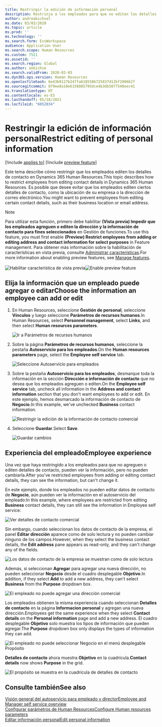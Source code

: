 ```yaml
---
title: Restringir la edición de información personal
description: Restrinja a los empleados para que no editen los detalles de los contactos en Dynamics 365 Human Resources.
author: andreabichsel
ms.date: 03/03/2020
ms.topic: article
ms.prod: ''
ms.technology: ''
ms.search.form: EssWorkspace
audience: Application User
ms.search.scope: Human Resources
ms.custom: 7521
ms.assetid: ''
ms.search.region: Global
ms.author: anbichse
ms.search.validFrom: 2020-03-03
ms.dyn365.ops.version: Human Resources
ms.openlocfilehash: 6e43b9127b247fa618558b725837d12bf290662f
ms.sourcegitcommit: 879ee8a10e6158885795dce4b3db5077540eec41
ms.translationtype: HT
ms.contentlocale: es-ES
ms.lasthandoff: 05/18/2021
ms.locfileid: "6052034"
---
```

# <a name="restrict-editing-of-personal-information"></a><span data-ttu-id="8a21e-103">Restringir la edición de información personal</span><span class="sxs-lookup"><span data-stu-id="8a21e-103">Restrict editing of personal information</span></span>

[!include [applies to](../includes/applies-to-hr.md)]
[!include [preview feature](./includes/preview-feature.md)]

<span data-ttu-id="8a21e-104">Este tema describe cómo restringir que los empleados editen los detalles de contacto en Dynamics 365 Human Resources.</span><span class="sxs-lookup"><span data-stu-id="8a21e-104">This topic describes how to restrict employees from editing contact details in Dynamics 365 Human Resources.</span></span> <span data-ttu-id="8a21e-105">Es posible que desee evitar que los empleados editen ciertos detalles de contacto, como la ubicación de su empresa o la dirección de correo electrónico.</span><span class="sxs-lookup"><span data-stu-id="8a21e-105">You might want to prevent employees from editing certain contact details, such as their business location or email address.</span></span>

> [!NOTE]
> <span data-ttu-id="8a21e-106">Para utilizar esta función, primero debe habilitar **(Vista previa) Impedir que los empleados agreguen o editen la dirección y la información de contacto para fines seleccionados** en Gestión de funciones.</span><span class="sxs-lookup"><span data-stu-id="8a21e-106">To use this feature, you must first enable **(Preview) Restrict employees from adding or editing address and contact information for select purposes** in Feature management.</span></span> <span data-ttu-id="8a21e-107">Para obtener más información sobre la habilitación de características en vista previa, consulte [Administrar características](hr-admin-manage-features.md).</span><span class="sxs-lookup"><span data-stu-id="8a21e-107">For more information about enabling preview features, see [Manage features](hr-admin-manage-features.md).</span></span><br><br><span data-ttu-id="8a21e-108">![Habilitar característica de vista previa](./media/hr-employee-self-service-restrict-enable.png)</span><span class="sxs-lookup"><span data-stu-id="8a21e-108">![Enable preview feature](./media/hr-employee-self-service-restrict-enable.png)</span></span>

## <a name="choose-the-information-an-employee-can-add-or-edit"></a><span data-ttu-id="8a21e-109">Elija la información que un empleado puede agregar o editar</span><span class="sxs-lookup"><span data-stu-id="8a21e-109">Choose the information an employee can add or edit</span></span>

1. <span data-ttu-id="8a21e-110">En Human Resources, seleccione **Gestión de personal**, seleccione **Vínculos** y luego seleccione **Parámetros de recursos humanos**.</span><span class="sxs-lookup"><span data-stu-id="8a21e-110">In Human Resources, select **Personnel management**, select **Links**, and then select **Human resources parameters**.</span></span>

   ![Ir a Parámetros de recursos humanos](./media/hr-employee-self-service-human-resources-parameters.png)

2. <span data-ttu-id="8a21e-112">Sobre la página **Parámetros de recursos humanos**, seleccione la pestaña **Autoservicio para los empleados**.</span><span class="sxs-lookup"><span data-stu-id="8a21e-112">On the **Human resources parameters** page, select the **Employee self service** tab.</span></span>

   ![Seleccione Autoservicio para empleados](./media/hr-employee-self-service-tab.png)

3. <span data-ttu-id="8a21e-114">Sobre la pestaña **Autoservicio para los empleados**, desmarque toda la información en la sección **Dirección e información de contacto** que no desea que los empleados agreguen o editen.</span><span class="sxs-lookup"><span data-stu-id="8a21e-114">On the **Employee self service** tab, uncheck all information in the **Address and contact information** section that you don't want employees to add or edit.</span></span> <span data-ttu-id="8a21e-115">En este ejemplo, hemos desmarcado la información de contacto de **Negocio**.</span><span class="sxs-lookup"><span data-stu-id="8a21e-115">In this example, we've unchecked **Business** contact information.</span></span>

   ![Restringir la edición de la información de contacto comercial](./media/hr-employee-self-service-restrict-business.png)

4. <span data-ttu-id="8a21e-117">Seleccione **Guardar**.</span><span class="sxs-lookup"><span data-stu-id="8a21e-117">Select **Save**.</span></span>

   ![Guardar cambios](./media/hr-employee-self-service-restrict-save.png)

## <a name="employee-experience"></a><span data-ttu-id="8a21e-119">Experiencia del empleado</span><span class="sxs-lookup"><span data-stu-id="8a21e-119">Employee experience</span></span>

<span data-ttu-id="8a21e-120">Una vez que haya restringido a los empleados para que no agreguen o editen detalles de contacto, pueden ver la información, pero no pueden cambiarla.</span><span class="sxs-lookup"><span data-stu-id="8a21e-120">After you've restricted employees from adding or editing contact details, they can see the information, but can't change it.</span></span>

<span data-ttu-id="8a21e-121">En este ejemplo, donde los empleados no pueden editar datos de contacto de **Negocio**, aún pueden ver la información en el autoservicio del empleado:</span><span class="sxs-lookup"><span data-stu-id="8a21e-121">In this example, where employees are restricted from editing **Business** contact details, they can still see the information in Employee self service:</span></span>

![Ver detalles de contacto comercial](./media/hr-employee-self-service-restrict-view.png)

<span data-ttu-id="8a21e-123">Sin embargo, cuando seleccionan los datos de contacto de la empresa, el panel **Editar dirección** aparece como de solo lectura y no pueden cambiar ninguno de los campos.</span><span class="sxs-lookup"><span data-stu-id="8a21e-123">However, when they select the business contact details, the **Edit address** pane appears as read-only, and they can't change any of the fields.</span></span>

![Los datos de contacto de la empresa se muestran como de solo lectura](./media/hr-employee-self-service-restrict-read-only.png)

<span data-ttu-id="8a21e-125">Además, si seleccionan **Agregar** para agregar una nueva dirección, no pueden seleccionar **Negocio** desde el cuadro desplegable **Objetivo**.</span><span class="sxs-lookup"><span data-stu-id="8a21e-125">In addition, if they select **Add** to add a new address, they can't select **Business** from the **Purpose** dropdown box.</span></span>

![El empleado no puede agregar una dirección comercial](./media/hr-employee-self-service-restrict-add.png)

<span data-ttu-id="8a21e-127">Los empleados obtienen la misma experiencia cuando seleccionan **Detalles de contacto** en la página **Informacion personal** y agregan una nueva dirección.</span><span class="sxs-lookup"><span data-stu-id="8a21e-127">Employees get the same experience when they select **Contact details** on the **Personal information** page and add a new address.</span></span> <span data-ttu-id="8a21e-128">El cuadro desplegable **Objetivo** solo muestra los tipos de información que pueden agregar.</span><span class="sxs-lookup"><span data-stu-id="8a21e-128">The **Purpose** dropdown box only displays the types of information they can add.</span></span> 

![El empleado no puede seleccionar Negocio en el menú desplegable Propósito](./media/hr-employee-self-service-restrict-purpose.png)

<span data-ttu-id="8a21e-130">**Detalles de contacto** ahora muestra **Objetivo** en la cuadrícula.</span><span class="sxs-lookup"><span data-stu-id="8a21e-130">**Contact details** now shows **Purpose** in the grid.</span></span>

![El propósito se muestra en la cuadrícula de detalles de contacto](./media/hr-employee-self-service-restrict-purpose-grid.png)

## <a name="see-also"></a><span data-ttu-id="8a21e-132">Consulte también</span><span class="sxs-lookup"><span data-stu-id="8a21e-132">See also</span></span>

[<span data-ttu-id="8a21e-133">Visión general del autoservicio para empleado y director</span><span class="sxs-lookup"><span data-stu-id="8a21e-133">Employee and Manager self service overview</span></span>](hr-employee-manager-self-service-overview.md)<br>
[<span data-ttu-id="8a21e-134">Configurar parámetros de Human Resources</span><span class="sxs-lookup"><span data-stu-id="8a21e-134">Configure Human resources parameters</span></span>](hr-setup-parameters.md)<br>
[<span data-ttu-id="8a21e-135">Editar información personal</span><span class="sxs-lookup"><span data-stu-id="8a21e-135">Edit personal information</span></span>](hr-employee-manager-self-service-edit-personal-information.md)